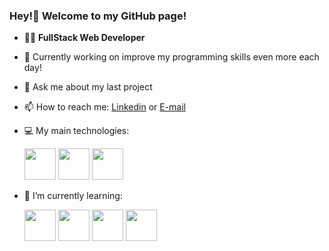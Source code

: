 ### Hey!👋 Welcome to my GitHub page!

- 🧑‍💻 **FullStack Web Developer**
- 🔭 Currently working on improve my programming skills even more each day!
- 💬 Ask me about my last project
- 📫 How to reach me: [Linkedin](https://www.linkedin.com/in/guilherme-ferreira-de-moraes/) or [E-mail](mailto:guiferreiramoraes@outlook.com)
- 💻 My main technologies:

  <img width="50px" src="https://cdn.jsdelivr.net/gh/devicons/devicon/icons/nodejs/nodejs-original.svg"/>
  
  <img width="50px" src="https://cdn.jsdelivr.net/gh/devicons/devicon/icons/mongodb/mongodb-original-wordmark.svg" />
  
  <img width="50px" src="https://cdn.jsdelivr.net/gh/devicons/devicon/icons/express/express-original.svg" />
  
- 🌱 I’m currently learning:

  <img width="50px" src="https://cdn.jsdelivr.net/gh/devicons/devicon/icons/react/react-original.svg" />
  
  <img width="50px" src="https://cdn.jsdelivr.net/gh/devicons/devicon/icons/typescript/typescript-original.svg" />
  
  <img width="50px" src="https://cdn.jsdelivr.net/gh/devicons/devicon/icons/mysql/mysql-original-wordmark.svg" />
  
  <img width="50px" src="https://cdn.jsdelivr.net/gh/devicons/devicon/icons/python/python-original.svg" />
          
             

          
          
          
<!--
**guilhermefmdev/guilhermefmdev** is a ✨ _special_ ✨ repository because its `README.md` (this file) appears on your GitHub profile.

Here are some ideas to get you started:

- 🔭 I’m currently working on ...
- 🌱 I’m currently learning ...
- 👯 I’m looking to collaborate on ...
- 🤔 I’m looking for help with ...
- 💬 Ask me about ...
- 📫 How to reach me: ...
- 😄 Pronouns: ...
- ⚡ Fun fact: ...
-->
